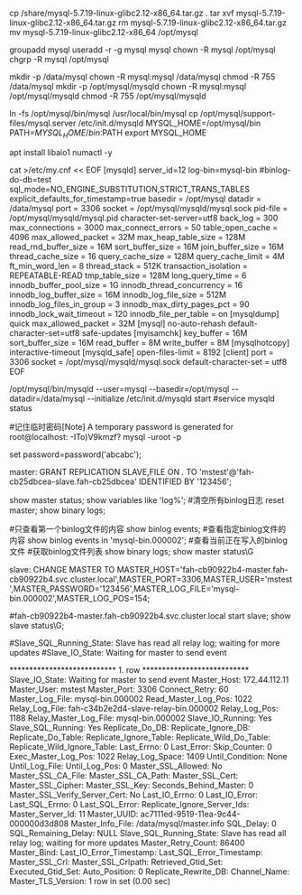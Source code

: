 cp /share/mysql-5.7.19-linux-glibc2.12-x86_64.tar.gz .
tar xvf mysql-5.7.19-linux-glibc2.12-x86_64.tar.gz
rm mysql-5.7.19-linux-glibc2.12-x86_64.tar.gz
mv mysql-5.7.19-linux-glibc2.12-x86_64 /opt/mysql

groupadd mysql
useradd -r -g mysql mysql
chown -R mysql  /opt/mysql
chgrp -R mysql /opt/mysql

mkdir -p /data/mysql
chown -R mysql:mysql /data/mysql
chmod -R 755 /data/mysql
mkdir -p /opt/mysql/mysqld
chown -R mysql:mysql /opt/mysql/mysqld
chmod -R 755 /opt/mysql/mysqld



ln -fs /opt/mysql/bin/mysql /usr/local/bin/mysql
cp /opt/mysql/support-files/mysql.server /etc/init.d/mysqld
MYSQL_HOME=/opt/mysql/bin
PATH=$MYSQL_HOME/bin:$PATH
export MYSQL_HOME



apt install libaio1 numactl -y


cat >/etc/my.cnf << EOF
[mysqld]
server_id=12
log-bin=mysql-bin
#binlog-do-db=test
sql_mode=NO_ENGINE_SUBSTITUTION,STRICT_TRANS_TABLES
explicit_defaults_for_timestamp=true
basedir = /opt/mysql
datadir = /data/mysql
port = 3306
socket = /opt/mysql/mysqld/mysql.sock
pid-file = /opt/mysql/mysqld/mysql.pid
character-set-server=utf8
back_log = 300
max_connections = 3000
max_connect_errors = 50
table_open_cache = 4096
max_allowed_packet = 32M
max_heap_table_size = 128M
read_rnd_buffer_size = 16M
sort_buffer_size = 16M
join_buffer_size = 16M
thread_cache_size = 16
query_cache_size = 128M
query_cache_limit = 4M
ft_min_word_len = 8
thread_stack = 512K
transaction_isolation = REPEATABLE-READ
tmp_table_size = 128M
long_query_time = 6
innodb_buffer_pool_size = 1G
innodb_thread_concurrency = 16
innodb_log_buffer_size = 16M
innodb_log_file_size = 512M
innodb_log_files_in_group = 3
innodb_max_dirty_pages_pct = 90
innodb_lock_wait_timeout = 120
innodb_file_per_table = on
[mysqldump]
quick
max_allowed_packet = 32M
[mysql]
no-auto-rehash
default-character-set=utf8
safe-updates
[myisamchk]
key_buffer = 16M
sort_buffer_size = 16M
read_buffer = 8M
write_buffer = 8M
[mysqlhotcopy]
interactive-timeout
[mysqld_safe]
open-files-limit = 8192
[client]
port = 3306
socket = /opt/mysql/mysqld/mysql.sock
default-character-set = utf8
EOF


/opt/mysql/bin/mysqld --user=mysql --basedir=/opt/mysql --datadir=/data/mysql --initialize
/etc/init.d/mysqld start
#service mysqld status


#记住临时密码[Note] A temporary password is generated for root@localhost: -ITo)V9kmzf?
mysql -uroot -p

set password=password('abcabc');


master:
GRANT REPLICATION SLAVE,FILE ON *.* TO 'mstest'@'fah-cb25dbcea-slave.fah-cb25dbcea' IDENTIFIED BY '123456';

show master status;
show variables like 'log%';
#清空所有binlog日志
reset master;
show binary logs;

#只查看第一个binlog文件的内容
show binlog events;
#查看指定binlog文件的内容
show binlog events in 'mysql-bin.000002';
#查看当前正在写入的binlog文件
#获取binlog文件列表
show binary logs;
show master status\G



slave:
CHANGE MASTER TO MASTER_HOST='fah-cb90922b4-master.fah-cb90922b4.svc.cluster.local',MASTER_PORT=3306,MASTER_USER='mstest',MASTER_PASSWORD='123456',MASTER_LOG_FILE='mysql-bin.000002',MASTER_LOG_POS=154;


#fah-cb90922b4-master.fah-cb90922b4.svc.cluster.local
start slave;
show slave status\G;

#Slave_SQL_Running_State: Slave has read all relay log; waiting for more updates
#Slave_IO_State: Waiting for master to send event


*************************** 1. row ***************************
               Slave_IO_State: Waiting for master to send event
                  Master_Host: 172.44.112.11
                  Master_User: mstest
                  Master_Port: 3306
                Connect_Retry: 60
              Master_Log_File: mysql-bin.000002
          Read_Master_Log_Pos: 1022
               Relay_Log_File: fah-c34b2e2d4-slave-relay-bin.000002
                Relay_Log_Pos: 1188
        Relay_Master_Log_File: mysql-bin.000002
             Slave_IO_Running: Yes
            Slave_SQL_Running: Yes
              Replicate_Do_DB: 
          Replicate_Ignore_DB: 
           Replicate_Do_Table: 
       Replicate_Ignore_Table: 
      Replicate_Wild_Do_Table: 
  Replicate_Wild_Ignore_Table: 
                   Last_Errno: 0
                   Last_Error: 
                 Skip_Counter: 0
          Exec_Master_Log_Pos: 1022
              Relay_Log_Space: 1409
              Until_Condition: None
               Until_Log_File: 
                Until_Log_Pos: 0
           Master_SSL_Allowed: No
           Master_SSL_CA_File: 
           Master_SSL_CA_Path: 
              Master_SSL_Cert: 
            Master_SSL_Cipher: 
               Master_SSL_Key: 
        Seconds_Behind_Master: 0
Master_SSL_Verify_Server_Cert: No
                Last_IO_Errno: 0
                Last_IO_Error: 
               Last_SQL_Errno: 0
               Last_SQL_Error: 
  Replicate_Ignore_Server_Ids: 
             Master_Server_Id: 11
                  Master_UUID: ac7111ed-9519-11ea-9c44-000000d3d808
             Master_Info_File: /data/mysql/master.info
                    SQL_Delay: 0
          SQL_Remaining_Delay: NULL
      Slave_SQL_Running_State: Slave has read all relay log; waiting for more updates
           Master_Retry_Count: 86400
                  Master_Bind: 
      Last_IO_Error_Timestamp: 
     Last_SQL_Error_Timestamp: 
               Master_SSL_Crl: 
           Master_SSL_Crlpath: 
           Retrieved_Gtid_Set: 
            Executed_Gtid_Set: 
                Auto_Position: 0
         Replicate_Rewrite_DB: 
                 Channel_Name: 
           Master_TLS_Version: 
1 row in set (0.00 sec)